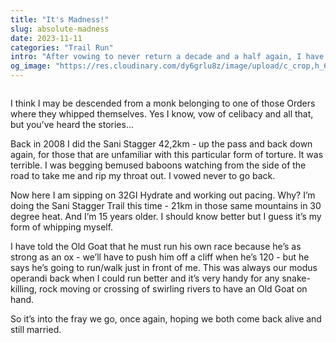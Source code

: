 ```yaml
---
title: "It's Madness!"
slug: absolute-madness
date: 2023-11-11
categories: "Trail Run"
intro: "After vowing to never return a decade and a half again, I have decided to sate my appetitie for self-inflicted punishment by attempting the Sani Stagger Trail."
og_image: "https://res.cloudinary.com/dy6grlu8z/image/upload/c_crop,h_630,w_1200/v1699668873/wk9xryrnke31nlxjh11p.jpg"
---
```


<img src="https://res.cloudinary.com/dy6grlu8z/image/upload/v1699668873/wk9xryrnke31nlxjh11p.jpg" alt="">

I think I may be descended from a monk belonging to one of those Orders where they whipped themselves. Yes I know, vow of celibacy and all that, but you’ve heard the stories…

Back in 2008 I did the Sani Stagger 42,2km - up the pass and back down again, for those that are unfamiliar with this particular form of torture. It was terrible. I was begging bemused baboons watching from the side of the road to take me and rip my throat out. I vowed never to go back.

Now here I am sipping on 32GI Hydrate and working out pacing. Why? I’m doing the Sani Stagger Trail this time - 21km in those same mountains in 30 degree heat. And I’m 15 years older. I should know better but I guess it’s my form of whipping myself.

I have told the Old Goat that he must run his own race because he’s as strong as an ox - we’ll have to push him off a cliff when he’s 120 - but he says he’s going to run/walk just in front of me. This was always our modus operandi back when I could run better and it’s very handy for any snake-killing, rock moving or crossing of swirling rivers to have an Old Goat on hand.

So it’s into the fray we go, once again, hoping we both come back alive and still married.
